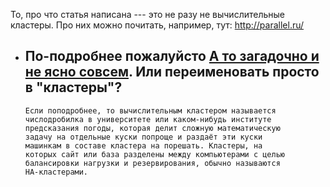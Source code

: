 То, про что статья написана --- это не разу не вычислительные кластеры.
Про них можно почитать, например, тут: <http://parallel.ru/>

  -
    По-подробнее пожалуйсто [А то загадочно и не ясно
    совсем](http://ru.wikipedia.org/wiki/%D0%9A%D0%BB%D0%B0%D1%81%D1%82%D0%B5%D1%80_%28%D0%B3%D1%80%D1%83%D0%BF%D0%BF%D0%B0_%D0%BA%D0%BE%D0%BC%D0%BF%D1%8C%D1%8E%D1%82%D0%B5%D1%80%D0%BE%D0%B2%29).
    Или переименовать просто в "кластеры"?
      -
        Если поподробнее, то вычислительным кластером называется
        числодробилка в университете или каком-нибудь институте
        предсказания погоды, которая делит сложную математическую
        задачу на отдельные куски попроще и раздаёт эти куски
        машинкам в составе кластера на порешать. Кластеры, на
        которых сайт или база разделены между компьютерами с целью
        балансировки нагрузки и резервирования, обычно называются
        HA-кластерами.